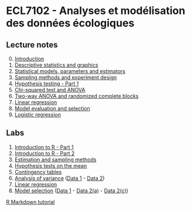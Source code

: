 # ECL7102 - Analyses et modélisation des données écologiques

## Lecture notes

0. [Introduction](lecture_notes/0-Introduction.html)
1. [Descriptive statistics and graphics](lecture_notes/1-Descriptive_statistics.html)
2. [Statistical models, parameters and estimators](lecture_notes/2-Statistical_models.html)
3. [Sampling methods and experiment design](lecture_notes/3-Sampling_experiment_design.html)
4. [Hypothesis testing - Part 1](lecture_notes/4-Hypothesis_testing_Part1.html)
5. [Chi-squared test and ANOVA](lecture_notes/5-Chi2_ANOVA.html)
6. [Two-way ANOVA and randomized complete blocks](lecture_notes/6-Two_way_ANOVA.html)
7. [Linear regression](lecture_notes/7-Linear_regression.html)
8. [Model evaluation and selection](lecture_notes/8-Model_selection.html)
9. [Logistic regression](lecture_notes/9-Logistic_regression.html)


## Labs

1. [Introduction to R - Part 1](labs/1-IntroR_part1.html)
2. [Introduction to R - Part 2](labs/2-IntroR_part2.html)
3. [Estimation and sampling methods](labs/3R-Estimation_sampling.html)
4. [Hypothesis tests on the mean](labs/4R-Tests_mean.html)
5. [Contingency tables](labs/5-Contingency_tables.pdf)
6. [Analysis of variance](labs/6-ANOVA.pdf) ([Data 1](labs/sablefish.csv) - [Data 2](labs/woodstain.csv))
7. [Linear regression](labs/7R-Linear_regression.html)
8. [Model selection](labs/8-Model_selection.pdf) ([Data 1](labs/environment.csv) - [Data 2(a)](labs/migration.csv) - [Data 2(c)](labs/migr_test.csv))

[R Markdown tutorial](labs/RMarkdown_tutorial.html)



